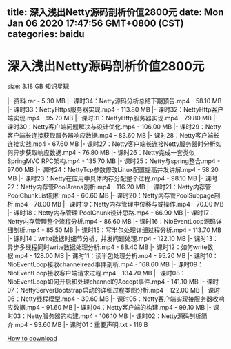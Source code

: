 
title: 深入浅出Netty源码剖析价值2800元
date: Mon Jan 06 2020 17:47:56 GMT+0800 (CST)    
categories: baidu
---

# 深入浅出Netty源码剖析价值2800元
size: 3.18 GB
 知识星球
 
|- 资料.rar - 5.30 MB
|- 课时34：Netty源码分析总结下期预告.mp4 - 58.10 MB
|- 课时33：NettyHttps服务器实现.mp4 - 113.80 MB
|- 课时32：NettyHttp客户端实现.mp4 - 95.70 MB
|- 课时31：NettyHttp服务器实现.mp4 - 79.80 MB
|- 课时30：Netty客户端问题解决与设计优化.mp4 - 106.00 MB
|- 课时29：Netty客户端长连接获取服务器响应数据.mp4 - 83.60 MB
|- 课时28：Netty客户端长连接实战.mp4 - 67.60 MB
|- 课时27：Netty客户端长连接Netty服务器时分析如何异步获取响应数据.mp4 - 76.80 MB
|- 课时26：Netty完成一套类似SpringMVC RPC架构.mp4 - 135.70 MB
|- 课时25：Netty与spring整合.mp4 - 97.00 MB
|- 课时24：NettyTcp参数修改Linux配置提高并发讲解.mp4 - 58.20 MB
|- 课时23：Netty在应用中具体内存分配整个过程.mp4 - 98.10 MB
|- 课时22：Netty内存管PoolArena剖析.mp4 - 116.20 MB
|- 课时21：Netty内存管PoolChunkList剖析.mp4 - 60.60 MB
|- 课时20：Netty内存管PoolSubpage剖析.mp4 - 78.00 MB
|- 课时19：Netty内存管理中位移与或操作.mp4 - 70.00 MB
|- 课时18：Netty内存管理 PoolChunk设计思路.mp4 - 66.90 MB
|- 课时17：Netty内存管理整个流程分析.mp4 - 86.60 MB
|- 课时16：NioEventLoop源码详细剖析.mp4 - 85.50 MB
|- 课时15：写半包处理详细过程分析.mp4 - 113.70 MB
|- 课时14：write数据时细节分析，并发问题处理.mp4 - 122.10 MB
|- 课时13：异步多线程同时write数据处理分析.mp4 - 88.40 MB
|- 课时12：如何write数据.mp4 - 128.00 MB
|- 课时11：读半包处理分析.mp4 - 95.20 MB
|- 课时10：NioEventLoop接收channelread事件剖析.mp4 - 168.60 MB
|- 课时09：NioEventLoop接收客户端请求过程.mp4 - 134.70 MB
|- 课时08：NioEventLoop如何开启和处理channel的Accept事件.mp4 - 141.10 MB
|- 课时07：NettyServerBootstrap启动的详细过程类图分析.mp4 - 122.00 MB
|- 课时06：Netty线程模型.mp4 - 39.60 MB
|- 课时05：Netty客户端实现接服务器收响应数据.mp4 - 91.60 MB
|- 课时04：Netty客户端的构建.mp4 - 99.10 MB
|- 课时03：Netty服务器的构建.mp4 - 106.10 MB
|- 课时02：Netty源码剖析简介.mp4 - 93.60 MB
|- 课时01：重要声明.txt - 116 B

[How to download](https://bpcam.bemobtrk.com/go/2ceec3aa-1ca2-46d6-b9ff-aaa5c184517c?jno=640)